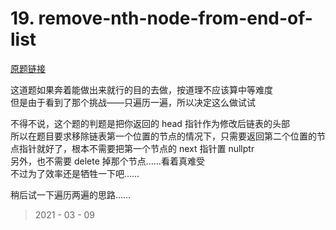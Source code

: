 # 19. remove-nth-node-from-end-of-list

[原题链接](https://leetcode-cn.com/problems/remove-nth-node-from-end-of-list/)

这道题如果奔着能做出来就行的目的去做，按道理不应该算中等难度  
但是由于看到了那个挑战——只遍历一遍，所以决定这么做试试  

不得不说，这个题的判题是把你返回的 head 指针作为修改后链表的头部  
所以在题目要求移除链表第一个位置的节点的情况下，只需要返回第二个位置的节点指针就好了，根本不需要把第一个节点的 next 指针置 nullptr  
另外，也不需要 delete 掉那个节点……看着真难受  
不过为了效率还是牺牲一下吧……  

稍后试一下遍历两遍的思路……

> 2021 - 03 - 09
